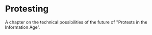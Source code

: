 Protesting
===============================================================================

A chapter on the technical possibilities of the future of "Protests in the 
Information Age".
